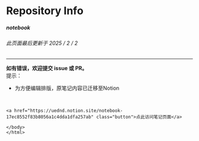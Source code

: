 # Repository Info

##### *notebook*
###### 此页面最后更新于 2025 / 2 / 2

---

**如有错误，欢迎提交 issue 或 PR。**  
提示：
* 为方便编辑排版，原笔记内容已迁移至Notion  
<br>
	<!DOCTYPE html>
	<html lang="en">
	<head>
	    <meta charset="UTF-8">
	    <meta name="viewport" content="width=device-width, initial-scale=1.0">
	    <style>
	        .button {
	            display: inline-block;
	            padding: 5px 10px;
	            font-size: 14px;
	            color: white;
	            background-color: darkseagreen;
	            text-align: center;
	            text-decoration: none;
	            border-radius: 8px;
	            transition: background-color 0.3s ease;
	        }
	        .button:hover {
	            background-color: cadetblue;
	        }
	    </style>
	</head>
	<body>
	
	<a href="https://uednd.notion.site/notebook-17ec8552f83b8056a1c4dda1dfa257ab" class="button">点此访问笔记页面</a>
	
	</body>
	</html>